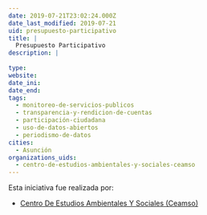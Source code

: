 ```yaml
---
date: 2019-07-21T23:02:24.000Z
date_last_modified: 2019-07-21
uid: presupuesto-participativo
title: |
  Presupuesto Participativo
description: |
  
type: 
website: 
date_ini: 
date_end: 
tags:
  - monitoreo-de-servicios-publicos
  - transparencia-y-rendicion-de-cuentas
  - participación-ciudadana
  - uso-de-datos-abiertos
  - periodismo-de-datos
cities: 
  - Asunción
organizations_uids:
  - centro-de-estudios-ambientales-y-sociales-ceamso
---
```


Esta iniciativa fue realizada por:

- [Centro De Estudios Ambientales Y Sociales (Ceamso)](/organizaciones/centro-de-estudios-ambientales-y-sociales-ceamso)

